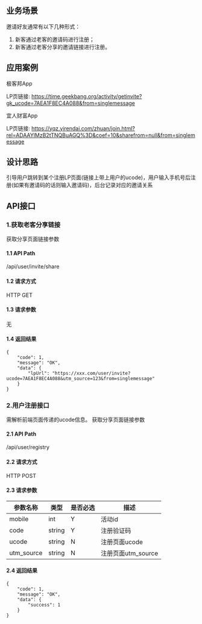 ## 业务场景
邀请好友通常有以下几种形式：
1. 新客通过老客的邀请码进行注册；
2. 新客通过老客分享的邀请链接进行注册。

## 应用案例
极客邦App

LP页链接: https://time.geekbang.org/activity/getinvite?gk_ucode=7AEA1F8EC4A088&from=singlemessage

宜人财富App

LP页链接: https://yqz.yirendai.com/zhuan/join.html?rel=ADAAYlMzB2tTNQBuAGQ%3D&coef=10&sharefrom=null&from=singlemessage


## 设计思路
引导用户跳转到某个注册LP页面(链接上带上用户的ucode)，用户输入手机号后注册(如果有邀请码的话则输入邀请码)，后台记录对应的邀请关系

## API接口
### 1.获取老客分享链接
获取分享页面链接参数
#### 1.1 API Path
/api/user/invite/share

#### 1.2 请求方式
HTTP GET

#### 1.3 请求参数
无

#### 1.4 返回结果
```
{
    "code": 1, 
    "message": "OK", 
    "data": {
        "lpUrl": "https://xxx.com/user/invite?ucode=7AEA1F8EC4A088&utm_source=123&from=singlemessage"
    }
}
```

### 2.用户注册接口
需解析前端页面传递的ucode信息。
获取分享页面链接参数
#### 2.1 API Path
/api/user/registry

#### 2.2 请求方式
HTTP POST

#### 2.3 请求参数
| 参数名称 | 类型 | 是否必选 | 描述 |
| --- | --- | --- |--- |
| mobile | int | Y | 活动id |
| code | string | Y | 注册验证码 |
| ucode | string | N | 注册页面ucode |
| utm_source | string | N | 注册页面utm_source |

#### 2.4 返回结果
```
{
    "code": 1, 
    "message": "OK", 
    "data": {
        "success": 1
    }
}
```
